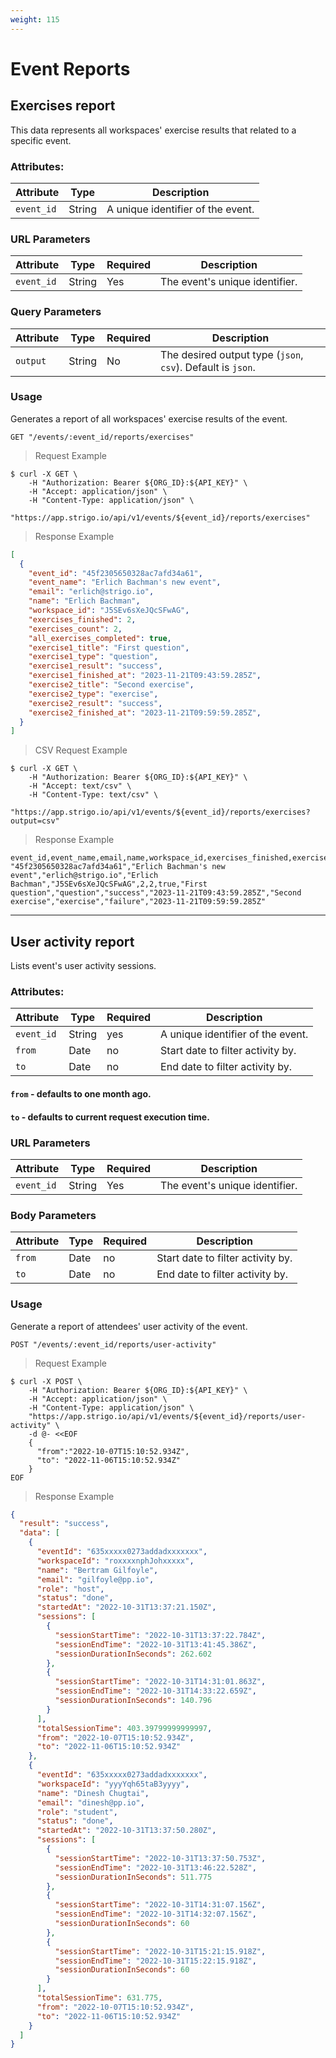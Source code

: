 ```yaml
---
weight: 115
---
```


# Event Reports

## Exercises report

This data represents all workspaces' exercise results that related to a specific event.

### Attributes:

| Attribute  | Type   | Description                       |
|------------|--------|-----------------------------------|
| `event_id` | String | A unique identifier of the event. |

### URL Parameters

| Attribute  | Type   | Required | Description                    |
|------------|--------|----------|--------------------------------|
| `event_id` | String | Yes      | The event's unique identifier. |

### Query Parameters

| Attribute | Type   | Required | Description                                                 |
|-----------|--------|----------|-------------------------------------------------------------|
| `output`  | String | No       | The desired output type (`json`, `csv`). Default is `json`. |

### Usage

Generates a report of all workspaces' exercise results of the event.

`GET "/events/:event_id/reports/exercises"`


> Request Example

```shell
$ curl -X GET \
    -H "Authorization: Bearer ${ORG_ID}:${API_KEY}" \
    -H "Accept: application/json" \
    -H "Content-Type: application/json" \
    "https://app.strigo.io/api/v1/events/${event_id}/reports/exercises"
```

> Response Example

```json
[
  {
    "event_id": "45f2305650328ac7afd34a61",
    "event_name": "Erlich Bachman's new event",
    "email": "erlich@strigo.io",
    "name": "Erlich Bachman",
    "workspace_id": "J5SEv6sXeJQcSFwAG",
    "exercises_finished": 2,
    "exercises_count": 2,
    "all_exercises_completed": true,
    "exercise1_title": "First question",
    "exercise1_type": "question",
    "exercise1_result": "success",
    "exercise1_finished_at": "2023-11-21T09:43:59.285Z",
    "exercise2_title": "Second exercise",
    "exercise2_type": "exercise",
    "exercise2_result": "success",
    "exercise2_finished_at": "2023-11-21T09:59:59.285Z",
  }
]
```

> CSV Request Example

```shell
$ curl -X GET \
    -H "Authorization: Bearer ${ORG_ID}:${API_KEY}" \
    -H "Accept: text/csv" \
    -H "Content-Type: text/csv" \
    "https://app.strigo.io/api/v1/events/${event_id}/reports/exercises?output=csv"
```

> Response Example

```csv
event_id,event_name,email,name,workspace_id,exercises_finished,exercises_count,all_exercises_completed,exercise1_title,exercise1_type,exercise1_result,exercise1_finished_at,exercise2_title,exercise2_type,exercise2_result,exercise2_finished_at
"45f2305650328ac7afd34a61","Erlich Bachman's new event","erlich@strigo.io","Erlich Bachman","J5SEv6sXeJQcSFwAG",2,2,true,"First question","question","success","2023-11-21T09:43:59.285Z","Second exercise","exercise","failure","2023-11-21T09:59:59.285Z"
```

____________________________________________

## User activity report

Lists event's user activity sessions.

### Attributes:

| Attribute  | Type   | Required | Description                       |
|------------|--------|----------|-----------------------------------|
| `event_id` | String | yes      | A unique identifier of the event. |
| `from`     | Date   | no       | Start date to filter activity by. | 
| `to`       | Date   | no       | End date to filter activity by.   | 

#### `from` - defaults to one month ago.

#### `to` - defaults to current request execution time.

### URL Parameters

| Attribute  | Type   | Required | Description                    |
|------------|--------|----------|--------------------------------|
| `event_id` | String | Yes      | The event's unique identifier. |

### Body Parameters

| Attribute | Type | Required | Description                       |
|-----------|------|----------|-----------------------------------|
| `from`    | Date | no       | Start date to filter activity by. | 
| `to`      | Date | no       | End date to filter activity by.   | 

### Usage

Generate a report of attendees' user activity of the event.

`POST "/events/:event_id/reports/user-activity"`


> Request Example

```shell
$ curl -X POST \
    -H "Authorization: Bearer ${ORG_ID}:${API_KEY}" \
    -H "Accept: application/json" \
    -H "Content-Type: application/json" \
    "https://app.strigo.io/api/v1/events/${event_id}/reports/user-activity" \
    -d @- <<EOF
    {
      "from":"2022-10-07T15:10:52.934Z",
      "to": "2022-11-06T15:10:52.934Z"
    }
EOF
```

> Response Example

```json
{
  "result": "success",
  "data": [
    {
      "eventId": "635xxxxx0273addadxxxxxxx",
      "workspaceId": "roxxxxnphJohxxxxx",
      "name": "Bertram Gilfoyle",
      "email": "gilfoyle@pp.io",
      "role": "host",
      "status": "done",
      "startedAt": "2022-10-31T13:37:21.150Z",
      "sessions": [
        {
          "sessionStartTime": "2022-10-31T13:37:22.784Z",
          "sessionEndTime": "2022-10-31T13:41:45.386Z",
          "sessionDurationInSeconds": 262.602
        },
        {
          "sessionStartTime": "2022-10-31T14:31:01.863Z",
          "sessionEndTime": "2022-10-31T14:33:22.659Z",
          "sessionDurationInSeconds": 140.796
        }
      ],
      "totalSessionTime": 403.39799999999997,
      "from": "2022-10-07T15:10:52.934Z",
      "to": "2022-11-06T15:10:52.934Z"
    },
    {
      "eventId": "635xxxxx0273addadxxxxxxx",
      "workspaceId": "yyyYqh65taB3yyyy",
      "name": "Dinesh Chugtai",
      "email": "dinesh@pp.io",
      "role": "student",
      "status": "done",
      "startedAt": "2022-10-31T13:37:50.280Z",
      "sessions": [
        {
          "sessionStartTime": "2022-10-31T13:37:50.753Z",
          "sessionEndTime": "2022-10-31T13:46:22.528Z",
          "sessionDurationInSeconds": 511.775
        },
        {
          "sessionStartTime": "2022-10-31T14:31:07.156Z",
          "sessionEndTime": "2022-10-31T14:32:07.156Z",
          "sessionDurationInSeconds": 60
        },
        {
          "sessionStartTime": "2022-10-31T15:21:15.918Z",
          "sessionEndTime": "2022-10-31T15:22:15.918Z",
          "sessionDurationInSeconds": 60
        }
      ],
      "totalSessionTime": 631.775,
      "from": "2022-10-07T15:10:52.934Z",
      "to": "2022-11-06T15:10:52.934Z"
    }
  ]
}
```

